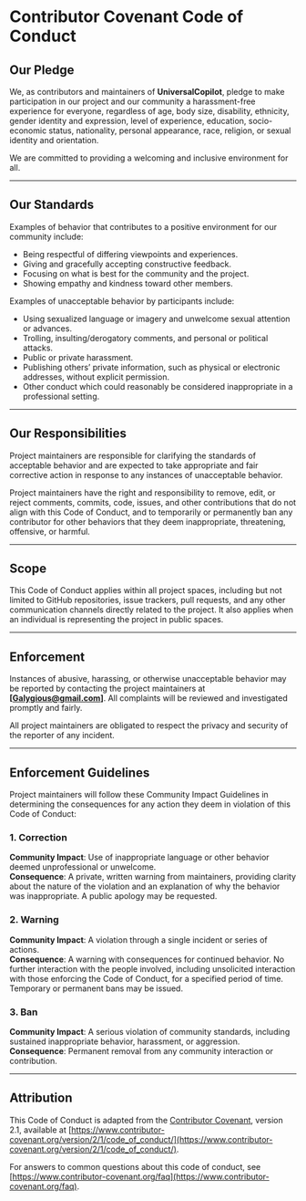 # Contributor Covenant Code of Conduct

## Our Pledge

We, as contributors and maintainers of **UniversalCopilot**, pledge to make participation in our project and our community a harassment-free experience for everyone, regardless of age, body size, disability, ethnicity, gender identity and expression, level of experience, education, socio-economic status, nationality, personal appearance, race, religion, or sexual identity and orientation.

We are committed to providing a welcoming and inclusive environment for all.

---

## Our Standards

Examples of behavior that contributes to a positive environment for our community include:

- Being respectful of differing viewpoints and experiences.
- Giving and gracefully accepting constructive feedback.
- Focusing on what is best for the community and the project.
- Showing empathy and kindness toward other members.

Examples of unacceptable behavior by participants include:

- Using sexualized language or imagery and unwelcome sexual attention or advances.
- Trolling, insulting/derogatory comments, and personal or political attacks.
- Public or private harassment.
- Publishing others’ private information, such as physical or electronic addresses, without explicit permission.
- Other conduct which could reasonably be considered inappropriate in a professional setting.

---

## Our Responsibilities

Project maintainers are responsible for clarifying the standards of acceptable behavior and are expected to take appropriate and fair corrective action in response to any instances of unacceptable behavior.

Project maintainers have the right and responsibility to remove, edit, or reject comments, commits, code, issues, and other contributions that do not align with this Code of Conduct, and to temporarily or permanently ban any contributor for other behaviors that they deem inappropriate, threatening, offensive, or harmful.

---

## Scope

This Code of Conduct applies within all project spaces, including but not limited to GitHub repositories, issue trackers, pull requests, and any other communication channels directly related to the project. It also applies when an individual is representing the project in public spaces.

---

## Enforcement

Instances of abusive, harassing, or otherwise unacceptable behavior may be reported by contacting the project maintainers at **[Galygious@gmail.com]**. All complaints will be reviewed and investigated promptly and fairly.

All project maintainers are obligated to respect the privacy and security of the reporter of any incident.

---

## Enforcement Guidelines

Project maintainers will follow these Community Impact Guidelines in determining the consequences for any action they deem in violation of this Code of Conduct:

### 1. Correction
**Community Impact**: Use of inappropriate language or other behavior deemed unprofessional or unwelcome.  
**Consequence**: A private, written warning from maintainers, providing clarity about the nature of the violation and an explanation of why the behavior was inappropriate. A public apology may be requested.

### 2. Warning
**Community Impact**: A violation through a single incident or series of actions.  
**Consequence**: A warning with consequences for continued behavior. No further interaction with the people involved, including unsolicited interaction with those enforcing the Code of Conduct, for a specified period of time. Temporary or permanent bans may be issued.

### 3. Ban
**Community Impact**: A serious violation of community standards, including sustained inappropriate behavior, harassment, or aggression.  
**Consequence**: Permanent removal from any community interaction or contribution.

---

## Attribution

This Code of Conduct is adapted from the [Contributor Covenant](https://www.contributor-covenant.org), version 2.1, available at [https://www.contributor-covenant.org/version/2/1/code_of_conduct/](https://www.contributor-covenant.org/version/2/1/code_of_conduct/).

For answers to common questions about this code of conduct, see [https://www.contributor-covenant.org/faq](https://www.contributor-covenant.org/faq).
